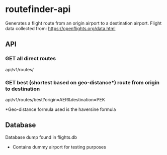 # routefinder-api

Generates a flight route from an origin airport to a destination airport.
Flight data collected from: https://openflights.org/data.html

## API

### GET all direct routes
api/v1/routes/

### GET best (shortest based on geo-distance*) route from origin to destination
api/v1/routes/best?origin=AER&destination=PEK

*Geo-distance formula used is the haversine formula

## Database
Database dump found in flights.db
 - Contains dummy airport for testing purposes


